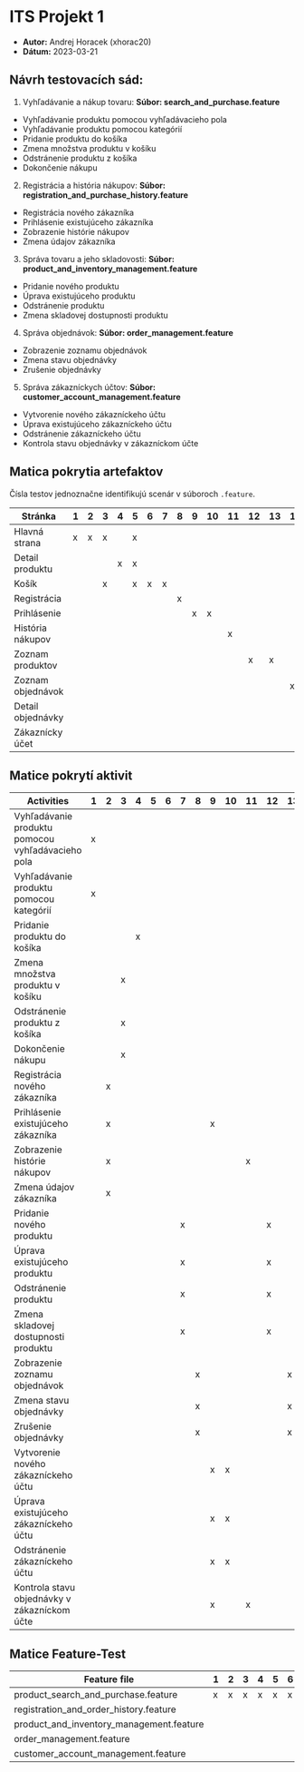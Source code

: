 # ITS Projekt 1

- **Autor:** Andrej Horacek (xhorac20)
- **Dátum:** 2023-03-21

## Návrh testovacích sád:

1. Vyhľadávanie a nákup tovaru:
   **Súbor: search_and_purchase.feature**

- Vyhľadávanie produktu pomocou vyhľadávacieho pola
- Vyhľadávanie produktu pomocou kategórií
- Pridanie produktu do košíka
- Zmena množstva produktu v košíku
- Odstránenie produktu z košíka
- Dokončenie nákupu

2. Registrácia a história nákupov:
   **Súbor: registration_and_purchase_history.feature**

- Registrácia nového zákazníka
- Prihlásenie existujúceho zákazníka
- Zobrazenie histórie nákupov
- Zmena údajov zákazníka

3. Správa tovaru a jeho skladovosti:
   **Súbor: product_and_inventory_management.feature**

- Pridanie nového produktu
- Úprava existujúceho produktu
- Odstránenie produktu
- Zmena skladovej dostupnosti produktu


4. Správa objednávok:
   **Súbor: order_management.feature**

- Zobrazenie zoznamu objednávok
- Zmena stavu objednávky
- Zrušenie objednávky

5. Správa zákazníckych účtov:
   **Súbor: customer_account_management.feature**

- Vytvorenie nového zákazníckeho účtu
- Úprava existujúceho zákazníckeho účtu
- Odstránenie zákazníckeho účtu
- Kontrola stavu objednávky v zákazníckom účte

## Matica pokrytia artefaktov

Čísla testov jednoznačne identifikujú scenár v súboroch `.feature`.

| Stránka           | 1 | 2 | 3 | 4 | 5 | 6 | 7 | 8 | 9 |10 |11 |12 |13 |14 |15 |16 |17 |18 |19 |20 |21 |
|-------------------|---|---|---|---|---|---|---|---|---|---|---|---|---|---|---|---|---|---|---|---|---|
| Hlavná strana     | x | x | x |   | x |   |   |   |   |   |   |   |   |   |   |   |   |   |   |   |   |
| Detail produktu   |   |   |   | x | x |   |   |   |   |   |   |   |   |   |   |   |   |   |   |   |   |
| Košík             |   |   | x |   | x | x | x |   |   |   |   |   |   |   |   |   |   |   |   |   |   |
| Registrácia       |   |   |   |   |   |   |   | x |   |   |   |   |   |   |   |   |   |   |   |   |   |
| Prihlásenie       |   |   |   |   |   |   |   |   | x | x |   |   |   |   |   |   |   |   |   |   |   |
| História nákupov  |   |   |   |   |   |   |   |   |   |   | x |   |   |   |   |   |   |   |   |   |   |
| Zoznam produktov  |   |   |   |   |   |   |   |   |   |   |   | x | x |   |   |   |   |   |   |   |   |
| Zoznam objednávok |   |   |   |   |   |   |   |   |   |   |   |   |   | x | x |   | x |   |   |   |   |
| Detail objednávky |   |   |   |   |   |   |   |   |   |   |   |   |   |   |   | x | x |   |   |   |   |
| Zákaznícky účet   |   |   |   |   |   |   |   |   |   |   |   |   |   |   |   |   |   | x | x | x | x |



## Matice pokrytí aktivit

| Activities                                        | 1 | 2 | 3 | 4 | 5 | 6 | 7 | 8 | 9 |10 |11 |12 |13 |14 |15 |16 | 17 |18 |19 |20 |21 |
|---------------------------------------------------|---|---|---|---|---|---|---|---|---|---|---|---|---|---|---|---|----|---|---|---|---|
| Vyhľadávanie produktu pomocou vyhľadávacieho pola | x |   |   |   |   |   |   |   |   |   |   |   |   |   |   |   |    |   |   |   |   |
| Vyhľadávanie produktu pomocou kategórií           | x |   |   |   |   |   |   |   |   |   |   |   |   |   |   |   |    |   |   |   |   |
| Pridanie produktu do košíka                       |   |   |   | x |   |   |   |   |   |   |   |   |   |   |   |   |    |   |   |   |   |
| Zmena množstva produktu v košíku                  |   |   | x |   |   |   |   |   |   |   |   |   |   |   |   |   |    |   |   |   |   |
| Odstránenie produktu z košíka                     |   |   | x |   |   |   |   |   |   |   |   |   |   |   |   |   |    |   |   |   |   |
| Dokončenie nákupu                                 |   |   | x |   |   |   |   |   |   |   |   |   |   |   |   |   |    |   |   |   |   |
| Registrácia nového zákazníka                      |   | x |   |   |   |   |   |   |   |   |   |   |   |   |   |   |    |   |   |   |   |
| Prihlásenie existujúceho zákazníka                |   | x |   |   |   |   |   |   | x |   |   |   |   |   |   |   |    |   |   |   |   |
| Zobrazenie histórie nákupov                       |   | x |   |   |   |   |   |   |   |   | x |   |   |   |   |   |    |   |   |   |   |
| Zmena údajov zákazníka                            |   | x |   |   |   |   |   |   |   |   |   |   |   |   |   |   |    | x |   |   |   |
| Pridanie nového produktu                          |   |   |   |   |   |   | x |   |   |   |   | x |   |   |   |   |    |   |   |   |   |
| Úprava existujúceho produktu                      |   |   |   |   |   |   | x |   |   |   |   | x |   |   |   |   |    |   |   |   |   |
| Odstránenie produktu                              |   |   |   |   |   |   | x |   |   |   |   | x |   |   |   |   | x  |   |   |   |   |
| Zmena skladovej dostupnosti produktu              |   |   |   |   |   |   | x |   |   |   |   | x |   |   |   |   |    |   |   |   |   |
| Zobrazenie zoznamu objednávok                     |   |   |   |   |   |   |   | x |   |   |   |   | x |   |   |   |    |   |   |   |   |
| Zmena stavu objednávky                            |   |   |   |   |   |   |   | x |   |   |   |   | x |   |   |   |    |   |   |   |   |
| Zrušenie objednávky                               |   |   |   |   |   |   |   | x |   |   |   |   | x |   |   |   |    |   |   |   |   |
| Vytvorenie nového zákazníckeho účtu               |   |   |   |   |   |   |   |   | x | x |   |   |   | x |   |   |    |   |   |   |   |
| Úprava existujúceho zákazníckeho účtu             |   |   |   |   |   |   |   |   | x | x |   |   |   | x |   |   |    |   |   |   |   |
| Odstránenie zákazníckeho účtu                     |   |   |   |   |   |   |   |   | x | x |   |   |   | x |   |   |    |   |   |   |   |
| Kontrola stavu objednávky v zákazníckom účte      |   |   |   |   |   |   |   |   | x |   | x |   |   |   | x |   |    |   |   |   |   |


## Matice Feature-Test

| Feature file                             | 1 | 2 | 3 | 4 | 5 | 6 | 7 | 8 | 9 |10 |11 |12 |13 |14 |15 |16 |17 |18 |19 |20 |21 |
|------------------------------------------|---|---|---|---|---|---|---|---|---|---|---|---|---|---|---|---|---|---|---|---|---|
| product_search_and_purchase.feature      | x | x | x | x | x | x |   |   |   |   |   |   |   |   |   |   |   |   |   |   |   |
| registration_and_order_history.feature   |   |   |   |   |   |   | x | x | x | x |   |   |   |   |   |   |   |   |   |   |   |
| product_and_inventory_management.feature |   |   |   |   |   |   |   |   |   |   | x | x | x | x |   |   |   |   |   |   |   |
| order_management.feature                 |   |   |   |   |   |   |   |   |   |   |   |   |   |   | x | x | x |   |   |   |   |
| customer_account_management.feature      |   |   |   |   |   |   |   |   |   |   |   |   |   |   |   |   |   | x | x | x | x |
